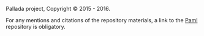 Pallada project, Copyright © 2015 - 2016.

For any mentions and citations of the repository materials, a link to the [Paml](https://github.com/maxinovi/Paml) repository is obligatory.
